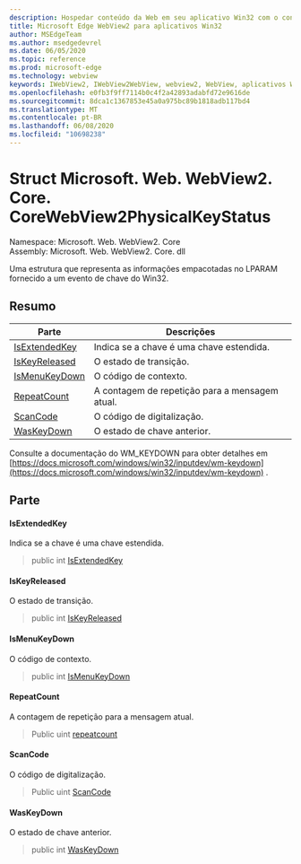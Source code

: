 ```yaml
---
description: Hospedar conteúdo da Web em seu aplicativo Win32 com o controle WebView2 do Microsoft Edge
title: Microsoft Edge WebView2 para aplicativos Win32
author: MSEdgeTeam
ms.author: msedgedevrel
ms.date: 06/05/2020
ms.topic: reference
ms.prod: microsoft-edge
ms.technology: webview
keywords: IWebView2, IWebView2WebView, webview2, WebView, aplicativos Win32, Win32, Edge, ICoreWebView2, ICoreWebView2Controller, controle do navegador, HTML Edge
ms.openlocfilehash: e0fb3f9ff7114b0c4f2a42893adabfd72e9616de
ms.sourcegitcommit: 8dca1c1367853e45a0a975bc89b1818adb117bd4
ms.translationtype: MT
ms.contentlocale: pt-BR
ms.lasthandoff: 06/08/2020
ms.locfileid: "10698238"
---
```

# Struct Microsoft. Web. WebView2. Core. CoreWebView2PhysicalKeyStatus 

Namespace: Microsoft. Web. WebView2. Core \
Assembly: Microsoft. Web. WebView2. Core. dll

Uma estrutura que representa as informações empacotadas no LPARAM fornecido a um evento de chave do Win32.

## Resumo

 Parte                        | Descrições
--------------------------------|---------------------------------------------
[IsExtendedKey](#isextendedkey) | Indica se a chave é uma chave estendida.
[IsKeyReleased](#iskeyreleased) | O estado de transição.
[IsMenuKeyDown](#ismenukeydown) | O código de contexto.
[RepeatCount](#repeatcount) | A contagem de repetição para a mensagem atual.
[ScanCode](#scancode) | O código de digitalização.
[WasKeyDown](#waskeydown) | O estado de chave anterior.

Consulte a documentação do WM_KEYDOWN para obter detalhes em [https://docs.microsoft.com/windows/win32/inputdev/wm-keydown](https://docs.microsoft.com/windows/win32/inputdev/wm-keydown) .

## Parte

#### IsExtendedKey 

Indica se a chave é uma chave estendida.

> public int [IsExtendedKey](#isextendedkey)

#### IsKeyReleased 

O estado de transição.

> public int [IsKeyReleased](#iskeyreleased)

#### IsMenuKeyDown 

O código de contexto.

> public int [IsMenuKeyDown](#ismenukeydown)

#### RepeatCount 

A contagem de repetição para a mensagem atual.

> Public uint [repeatcount](#repeatcount)

#### ScanCode 

O código de digitalização.

> Public uint [ScanCode](#scancode)

#### WasKeyDown 

O estado de chave anterior.

> public int [WasKeyDown](#waskeydown)

